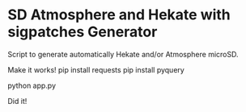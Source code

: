 # SD Atmosphere and Hekate with sigpatches Generator
Script to generate automatically Hekate and/or Atmosphere microSD.

Make it works!
pip install requests
pip install pyquery

python app.py

Did it!
